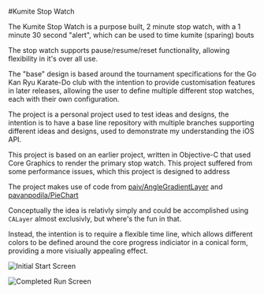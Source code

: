 #Kumite Stop Watch

The Kumite Stop Watch is a purpose built, 2 minute stop watch, with a 1 minute 30 second "alert", which can be used to time kumite (sparing) bouts

The stop watch supports pause/resume/reset functionality, allowing flexibility in it's over all use.

The "base" design is based around the tournament specifications for the Go Kan Ryu Karate-Do club with the intention to provide customisation features in later releases, allowing the user to define multiple different stop watches, each with their own configuration.

The project is a personal project used to test ideas and designs, the intention is to have a base line repository with multiple branches supporting different ideas and designs, used to demonstrate my understanding the iOS API.

This project is based on an earlier project, written in Objective-C that used Core Graphics to render the primary stop watch. This project suffered from some performance issues, which this project is designed to address

The project makes use of code from [paiv/AngleGradientLayer](https://github.com/paiv/AngleGradientLayer) and [pavanpodila/PieChart](https://github.com/pavanpodila/PieChart/blob/master/PieChart/PieSliceLayer.m)

Conceptually the idea is relativly simply and could be accomplished using `CALayer` almost exclusivly, but where's the fun in that.

Instead, the intention is to require a flexible time line, which allows different colors to be defined around the core progress indiciator in a conical form, providing a more visiually appealing effect.

![Initial Start Screen](https://cloud.githubusercontent.com/assets/10276932/13943958/4f097bae-f055-11e5-82f6-38fb52de91a1.png)

![Completed Run Screen](https://cloud.githubusercontent.com/assets/10276932/13943962/5380480c-f055-11e5-9330-d5ead5352387.png)